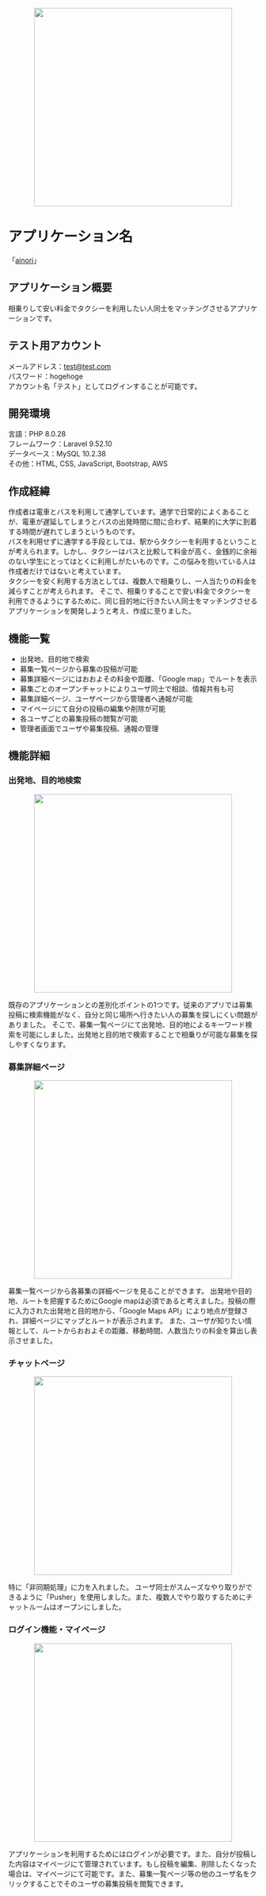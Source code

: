 <p align="center"><img src="https://github.com/daiki0802fujimoto/ainori-app/assets/128199162/6cd41805-f890-463b-8238-1d37c0bfbddd" width="400"></p>

# アプリケーション名
「<a href="https://ainori-c52dc2b6596a.herokuapp.com/" target="_blank">ainori</a>」

## アプリケーション概要
相乗りして安い料金でタクシーを利用したい人同士をマッチングさせるアプリケーションです。

## テスト用アカウント
メールアドレス：test@test.com  
パスワード：hogehoge  
アカウント名「テスト」としてログインすることが可能です。

## 開発環境
言語：PHP 8.0.28  
フレームワーク：Laravel 9.52.10  
データベース：MySQL 10.2.38  
その他：HTML, CSS, JavaScript, Bootstrap, AWS  

## 作成経緯
作成者は電車とバスを利用して通学しています。通学で日常的によくあることが、電車が遅延してしまうとバスの出発時間に間に合わず、結果的に大学に到着する時間が遅れてしまうというものです。  
バスを利用せずに通学する手段としては、駅からタクシーを利用するということが考えられます。しかし、タクシーはバスと比較して料金が高く、金銭的に余裕のない学生にとってはとくに利用しがたいものです。この悩みを抱いている人は作成者だけではないと考えています。　　  
タクシーを安く利用する方法としては、複数人で相乗りし、一人当たりの料金を減らすことが考えられます。
そこで、相乗りすることで安い料金でタクシーを利用できるようにするために、同じ目的地に行きたい人同士をマッチングさせるアプリケーションを開発しようと考え、作成に至りました。

## 機能一覧

- 出発地、目的地で検索
- 募集一覧ページから募集の投稿が可能
- 募集詳細ページにはおおよその料金や距離、「Google map」でルートを表示
- 募集ごとのオープンチャットによりユーザ同士で相談、情報共有も可
- 募集詳細ページ、ユーザページから管理者へ通報が可能
- マイページにて自分の投稿の編集や削除が可能
- 各ユーザごとの募集投稿の閲覧が可能
- 管理者画面でユーザや募集投稿、通報の管理


## 機能詳細
### 出発地、目的地検索
<p align ="center"><img src=https://github.com/daiki0802fujimoto/ainori-app/assets/128199162/029a637a-5a71-43ec-90d2-0523abaded1a width="400"></p>
既存のアプリケーションとの差別化ポイントの1つです。従来のアプリでは募集投稿に検索機能がなく、自分と同じ場所へ行きたい人の募集を探しにくい問題がありました。
そこで、募集一覧ページにて出発地、目的地によるキーワード検索を可能にしました。出発地と目的地で検索することで相乗りが可能な募集を探しやすくなります。

### 募集詳細ページ
<p align ="center"><img src=https://github.com/daiki0802fujimoto/ainori-app/assets/128199162/5fe3fe3a-291e-4ab4-8b2a-c9d35817ce79 width="400"></p>
募集一覧ページから各募集の詳細ページを見ることができます。
出発地や目的地、ルートを把握するためにGoogle mapは必須であると考えました。投稿の際に入力された出発地と目的地から、「Google Maps API」により地点が登録され、詳細ページにマップとルートが表示されます。
また、ユーザが知りたい情報として、ルートからおおよその距離、移動時間、人数当たりの料金を算出し表示させました。

### チャットページ
<p align ="center"><img src=https://github.com/daiki0802fujimoto/ainori-app/assets/128199162/3d1857e0-cd7a-44ab-a320-4b55fbc05bc3 width="400"></p>
特に「非同期処理」に力を入れました。
ユーザ同士がスムーズなやり取りができるように「Pusher」を使用しました。また、複数人でやり取りするためにチャットルームはオープンにしました。  


### ログイン機能・マイページ
<p align ="center"><img src=https://github.com/daiki0802fujimoto/ainori-app/assets/128199162/20993595-0407-4d16-8132-36158a24ca4d width="400"></p>
アプリケーションを利用するためにはログインが必要です。また、自分が投稿した内容はマイページにて管理されています。もし投稿を編集、削除したくなった場合は、マイページにて可能です。また、募集一覧ページ等の他のユーザ名をクリックすることでそのユーザの募集投稿を閲覧できます。